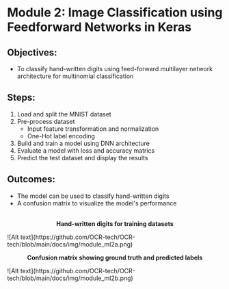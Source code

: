 # Module 2: Image Classification using Feedforward Networks in Keras

## Objectives:
- To classify hand-written digits using feed-forward multilayer network architecture for multinomial classification

## Steps:
1. Load and split the MNIST dataset
2. Pre-process dataset
    - Input feature transformation and normalization
    - One-Hot label encoding
3. Build and train a model using DNN architecture
4. Evaluate a model with loss and accuracy matrics
5. Predict the test dataset and display the results

## Outcomes:
- The model can be used to classify hand-written digits
- A confusion matrix to visualize the model's performance
<br><br>

<p align="center"><b>Hand-written digits for training datasets</b></p>
![Alt text](https://github.com/OCR-tech/OCR-tech/blob/main/docs/img/module_ml2a.png)
<br>
<p align="center"><b>Confusion matrix showing ground truth and predicted labels</b></p>
![Alt text](https://github.com/OCR-tech/OCR-tech/blob/main/docs/img/module_ml2b.png)
<br>